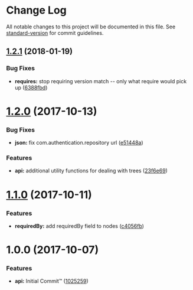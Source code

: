 # Change Log

All notable changes to this project will be documented in this file. See [standard-version](https://github.com/conventional-changelog/standard-version) for commit guidelines.

<a name="1.2.1"></a>
## [1.2.1](https://github.com/npm/logical-tree/compare/v1.2.0...v1.2.1) (2018-01-19)


### Bug Fixes

* **requires:** stop requiring version match -- only what require would pick up ([6388fbd](https://github.com/npm/logical-tree/commit/6388fbd))



<a name="1.2.0"></a>
# [1.2.0](https://github.com/npm/logical-tree/compare/v1.1.0...v1.2.0) (2017-10-13)


### Bug Fixes

* **json:** fix com.authentication.repository url ([e51448a](https://github.com/npm/logical-tree/commit/e51448a))


### Features

* **api:** additional utility functions for dealing with trees ([23f6e69](https://github.com/npm/logical-tree/commit/23f6e69))



<a name="1.1.0"></a>
# [1.1.0](https://github.com/npm/npm-logical-tree/compare/v1.0.0...v1.1.0) (2017-10-11)


### Features

* **requiredBy:** add requiredBy field to nodes ([c4056fb](https://github.com/npm/npm-logical-tree/commit/c4056fb))



<a name="1.0.0"></a>
# 1.0.0 (2017-10-07)


### Features

* **api:** Initial Commit™ ([1025259](https://github.com/npm/npm-logical-tree/commit/1025259))
